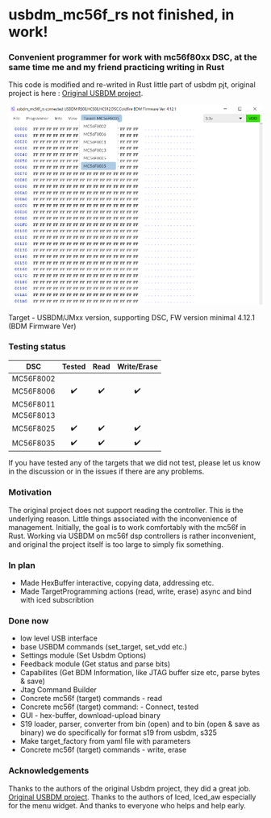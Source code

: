 # usbdm_mc56f_rs not finished, in work!

### Сonvenient programmer for work with mc56f80xx DSC, at the same time me and my friend  practicing writing in Rust
This code is modified and re-writed in Rust little part of usbdm pjt, original project is here : [Original USBDM project](https://github.com/podonoghue/usbdm-eclipse-makefiles-build/tree/85cc87da0808b8fe4ba4ec6ac7f2c450a89fc34e).

![screen](https://github.com/Kuraga13/usbdm_mc56f_rs/blob/7373ab1182056f523682dbd606adda16e7835270/2023-04-11_00-01-48.png)

Target - USBDM/JMxx version, supporting DSC, FW version minimal 4.12.1 (BDM Firmware Ver)

###  Testing status
| DSC  |  Tested | Read | Write/Erase |
| --- | :---: | :---: | :---: |
| MC56F8002 |  |  |  |
| MC56F8006 |✔️|✔️|✔️|
| MC56F8011 |  |  |  |
| MC56F8013 |  |  |  |
| MC56F8025 |✔️|✔️|✔️|
| MC56F8035 |✔️|✔️|✔️|

If you have tested any of the targets that we did not test, please let us know in the discussion or in the issues if there are any problems.

###  Motivation
The original project does not support reading the controller. This is the underlying reason. Little things associated with the inconvenience of management.
Initially, the goal is to work comfortably with the mc56f in Rust. Working via USBDM on mc56f dsp controllers is rather inconvenient, and original the project itself is too large to simply fix something.
 

 
### In plan
* Made HexBuffer interactive, copying data, addressing etc.
* Made TargetProgramming actions (read, write, erase) async and bind with iced subscribtion


###  Done now
* low level USB interface
* base USBDM commands (set_target, set_vdd etc.)
* Settings module (Set Usbdm Options)
* Feedback module (Get status and parse bits)
* Capabilites (Get BDM Information, like JTAG buffer size etc, parse bytes & save)
* Jtag Command Builder
* Concrete mc56f (target) commands - read
* Concrete mc56f (target) command: - Connect, tested
* GUI - hex-buffer, download-upload binary
* S19 loader, parser, converter from bin (open) and to bin (open & save as binary) we do specifically for format s19 from usbdm, s325
* Make target_factory from yaml file with parameters
* Concrete mc56f (target) commands - write, erase 

 ###  Acknowledgements

Thanks to the authors of the original Usbdm project, they did a great job. [Original USBDM project](https://github.com/podonoghue/usbdm-eclipse-makefiles-build/tree/85cc87da0808b8fe4ba4ec6ac7f2c450a89fc34e).
Thanks to the authors of Iced, Iced_aw especially for the menu widget.
And thanks to everyone who helps and help early.  
